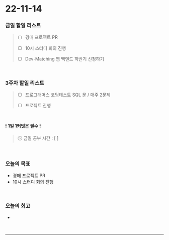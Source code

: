 # 22-11-14

### 금일 할일 리스트
> - [ ]  경매 프로젝트 PR
>
> - [ ]  10시 스터디 회의 진행
>
> - [ ]  Dev-Matching 웹 백엔드 하반기 신청하기


<br/>

### 3주차 할일 리스트  

> - [ ]  프로그래머스 코딩테스트 SQL 문 / 매주 2문제  
>
> - [ ]  프로젝트 진행

<br/>

❗ **1일 1커밋은 필수** ❗
> 🕒 금일 공부 시간 : [  ]
  
<br/>

### 오늘의 목표
- 경매 프로젝트 PR
- 10시 스터디 회의 진행

<br>

### 오늘의 회고
- 

<br/>

------------  